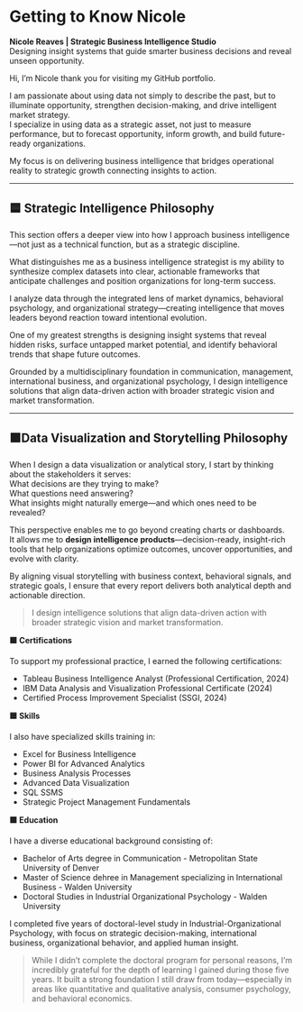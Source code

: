 # Getting to Know Nicole

**Nicole Reaves | Strategic Business Intelligence Studio**  
Designing insight systems that guide smarter business decisions and reveal unseen opportunity.

Hi, I’m Nicole thank you for visiting my GitHub portfolio.

I am passionate about using data not simply to describe the past, but to illuminate opportunity, strengthen decision-making, and drive intelligent market strategy.  
I specialize in using data as a strategic asset, not just to measure performance, but to forecast opportunity, inform growth, and build future-ready organizations.

My focus is on delivering business intelligence that bridges operational reality to strategic growth  connecting insights to action.

---

## 🟦 Strategic Intelligence Philosophy

This section offers a deeper view into how I approach business intelligence—not just as a technical function, but as a strategic discipline.

What distinguishes me as a business intelligence strategist is my ability to synthesize complex datasets into clear, actionable frameworks that anticipate challenges and position organizations for long-term success.

I analyze data through the integrated lens of market dynamics, behavioral psychology, and organizational strategy—creating intelligence that moves leaders beyond reaction toward intentional evolution.

One of my greatest strengths is designing insight systems that reveal hidden risks, surface untapped market potential, and identify behavioral trends that shape future outcomes.

Grounded by a multidisciplinary foundation in communication, management, international business, and organizational psychology, I design intelligence solutions that align data-driven action with broader strategic vision and market transformation.

---

## 🟪Data Visualization and Storytelling Philosophy

When I design a data visualization or analytical story, I start by thinking about the stakeholders it serves:  
What decisions are they trying to make?  
What questions need answering?  
What insights might naturally emerge—and which ones need to be revealed?

This perspective enables me to go beyond creating charts or dashboards.  
It allows me to **design intelligence products**—decision-ready, insight-rich tools that help organizations optimize outcomes, uncover opportunities, and evolve with clarity.

By aligning visual storytelling with business context, behavioral signals, and strategic goals, I ensure that every report delivers both analytical depth and actionable direction.
> I design intelligence solutions that align data-driven action with broader strategic vision and market transformation.


**🟩 Certifications**

To support my professional practice, I earned the following certifications:
- Tableau Business Intelligence Analyst (Professional Certification, 2024)
- IBM Data Analysis and Visualization Professional Certificate (2024)
- Certified Process Improvement Specialist (SSGI, 2024)

**🟦 Skills** 

I also have specialized skills training in:
- Excel for Business Intelligence
- Power BI for Advanced Analytics
- Business Analysis Processes
- Advanced Data Visualization 
- SQL SSMS
- Strategic Project Management Fundamentals

**🟩 Education**

I have a diverse educational background consisting of:
- Bachelor of Arts degree in Communication - Metropolitan State University of Denver
- Master of Science dehree in Management specializing in International Business - Walden University
- Doctoral Studies in Industrial Organizational Psychology - Walden University

I completed five years of doctoral-level study in Industrial-Organizational Psychology, with focus on strategic decision-making, international business, organizational behavior, and applied human insight.
 > While I didn’t complete the doctoral program for personal reasons, I’m incredibly grateful for the depth of learning I gained during those five years. It built a strong foundation I still draw from today—especially in areas like quantitative and qualitative analysis, consumer psychology, and behavioral economics.
